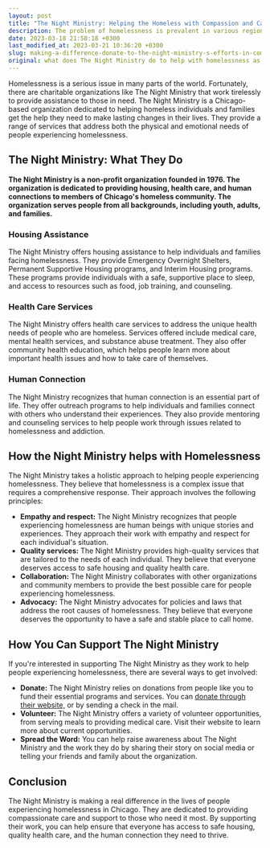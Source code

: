 ```yaml
---
layout: post
title: "The Night Ministry: Helping the Homeless with Compassion and Care"
description: The problem of homelessness is prevalent in various regions globally. However, thankfully, charitable organizations like The Night Ministry strive indefatigably to offer aid to those who require it. The Night Ministry is a charitable organization headquartered in Chicago, which aims to support homeless individuals and families in acquiring the assistance required to make lasting improvements in their lives. The organization provides multiple services that cater to the physical and emotional needs of those experiencing homelessness.
date: 2023-03-18 21:58:18 +0300
last_modified_at: 2023-03-21 10:36:20 +0300
slug: making-a-difference-donate-to-the-night-ministry-s-efforts-in-combating-homelessness
original: what does The Night Ministry do to help with homelessness as a charity, how do they do it, how can i donate?
---
```

Homelessness is a serious issue in many parts of the world. Fortunately, there are charitable organizations like The Night Ministry that work tirelessly to provide assistance to those in need. The Night Ministry is a Chicago-based organization dedicated to helping homeless individuals and families get the help they need to make lasting changes in their lives. They provide a range of services that address both the physical and emotional needs of people experiencing homelessness.

## The Night Ministry: What They Do

**The Night Ministry is a non-profit organization founded in 1976. The organization is dedicated to providing housing, health care, and human connections to members of Chicago's homeless community. The organization serves people from all backgrounds, including youth, adults, and families.**

### Housing Assistance

The Night Ministry offers housing assistance to help individuals and families facing homelessness. They provide Emergency Overnight Shelters, Permanent Supportive Housing programs, and Interim Housing programs. These programs provide individuals with a safe, supportive place to sleep, and access to resources such as food, job training, and counseling.

### Health Care Services

The Night Ministry offers health care services to address the unique health needs of people who are homeless. Services offered include medical care, mental health services, and substance abuse treatment. They also offer community health education, which helps people learn more about important health issues and how to take care of themselves.

### Human Connection

The Night Ministry recognizes that human connection is an essential part of life. They offer outreach programs to help individuals and families connect with others who understand their experiences. They also provide mentoring and counseling services to help people work through issues related to homelessness and addiction.

## How the Night Ministry helps with Homelessness

The Night Ministry takes a holistic approach to helping people experiencing homelessness. They believe that homelessness is a complex issue that requires a comprehensive response. Their approach involves the following principles:

* **Empathy and respect:** The Night Ministry recognizes that people experiencing homelessness are human beings with unique stories and experiences. They approach their work with empathy and respect for each individual's situation.
* **Quality services:** The Night Ministry provides high-quality services that are tailored to the needs of each individual. They believe that everyone deserves access to safe housing and quality health care.
* **Collaboration:** The Night Ministry collaborates with other organizations and community members to provide the best possible care for people experiencing homelessness.
* **Advocacy:** The Night Ministry advocates for policies and laws that address the root causes of homelessness. They believe that everyone deserves the opportunity to have a safe and stable place to call home.

## How You Can Support The Night Ministry

If you're interested in supporting The Night Ministry as they work to help people experiencing homelessness, there are several ways to get involved:

* **Donate:** The Night Ministry relies on donations from people like you to fund their essential programs and services. You can [donate through their website,](https://www.thenightministry.org/) or by sending a check in the mail.
* **Volunteer:** The Night Ministry offers a variety of volunteer opportunities, from serving meals to providing medical care. Visit their website to learn more about current opportunities.
* **Spread the Word:** You can help raise awareness about The Night Ministry and the work they do by sharing their story on social media or telling your friends and family about the organization.

## Conclusion

The Night Ministry is making a real difference in the lives of people experiencing homelessness in Chicago. They are dedicated to providing compassionate care and support to those who need it most. By supporting their work, you can help ensure that everyone has access to safe housing, quality health care, and the human connection they need to thrive.